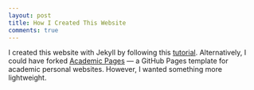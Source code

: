 ```yaml
---
layout: post
title: How I Created This Website
comments: true
---
```

I created this website with Jekyll by following this [tutorial](https://docs.github.com/en/pages/setting-up-a-github-pages-site-with-jekyll/creating-a-github-pages-site-with-jekyll). Alternatively, I could have forked [Academic Pages](https://github.com/academicpages/academicpages.github.io) — a GitHub Pages template for academic personal websites. However, I wanted something more lightweight.

<!--more-->
